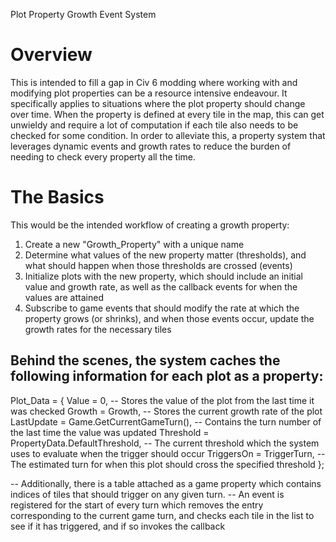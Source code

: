 
Plot Property Growth Event System

# Overview
This is intended to fill a gap in Civ 6 modding where working with and modifying plot properties can be a resource intensive endeavour. It specifically applies to situations where the plot property should change over time. When the property is defined at every tile in the map, this can get unwieldy and require a lot of computation if each tile also needs to be checked for some condition. In order to alleviate this, a property system that leverages dynamic events and growth rates to reduce the burden of needing to check every property all the time.

# The Basics
This would be the intended workflow of creating a growth property:
1. Create a new "Growth_Property" with a unique name
2. Determine what values of the new property matter (thresholds), and what should happen when those thresholds are crossed (events)
3. Initialize plots with the new property, which should include an initial value and growth rate, as well as the callback events for when the values are attained
4. Subscribe to game events that should modify the rate at which the property grows (or shrinks), and when those events occur, update the growth rates for the necessary tiles

## Behind the scenes, the system caches the following information for each plot as a property:
Plot_Data = {
	Value           = 0,									-- Stores the value of the plot from the last time it was checked
	Growth 		    = Growth,								-- Stores the current growth rate of the plot
	LastUpdate 	    = Game.GetCurrentGameTurn(),			-- Contains the turn number of the last time the value was updated
	Threshold       = PropertyData.DefaultThreshold,		-- The current threshold which the system uses to evaluate when the trigger should occur
	TriggersOn 	    = TriggerTurn,							-- The estimated turn for when this plot should cross the specified threshold
};

-- Additionally, there is a table attached as a game property which contains indices of tiles that should trigger on any given turn.
-- An event is registered for the start of every turn which removes the entry corresponding to the current game turn, and checks each tile in the list to see if it has triggered, and if so invokes the callback


